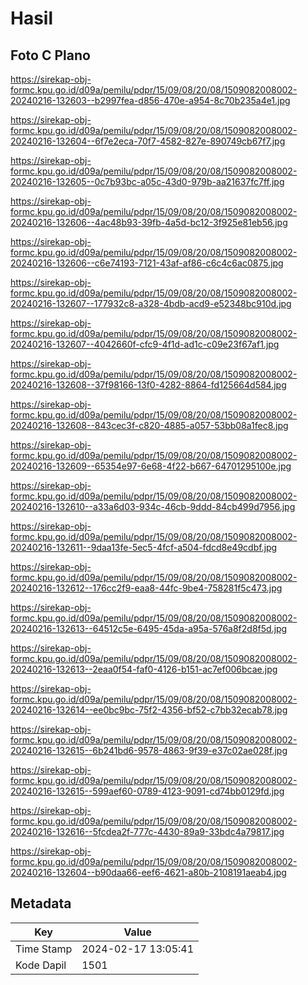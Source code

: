 # Hasil

## Foto C Plano

https://sirekap-obj-formc.kpu.go.id/d09a/pemilu/pdpr/15/09/08/20/08/1509082008002-20240216-132603--b2997fea-d856-470e-a954-8c70b235a4e1.jpg

https://sirekap-obj-formc.kpu.go.id/d09a/pemilu/pdpr/15/09/08/20/08/1509082008002-20240216-132604--6f7e2eca-70f7-4582-827e-890749cb67f7.jpg

https://sirekap-obj-formc.kpu.go.id/d09a/pemilu/pdpr/15/09/08/20/08/1509082008002-20240216-132605--0c7b93bc-a05c-43d0-979b-aa21637fc7ff.jpg

https://sirekap-obj-formc.kpu.go.id/d09a/pemilu/pdpr/15/09/08/20/08/1509082008002-20240216-132606--4ac48b93-39fb-4a5d-bc12-3f925e81eb56.jpg

https://sirekap-obj-formc.kpu.go.id/d09a/pemilu/pdpr/15/09/08/20/08/1509082008002-20240216-132606--c6e74193-7121-43af-af86-c6c4c6ac0875.jpg

https://sirekap-obj-formc.kpu.go.id/d09a/pemilu/pdpr/15/09/08/20/08/1509082008002-20240216-132607--177932c8-a328-4bdb-acd9-e52348bc910d.jpg

https://sirekap-obj-formc.kpu.go.id/d09a/pemilu/pdpr/15/09/08/20/08/1509082008002-20240216-132607--4042660f-cfc9-4f1d-ad1c-c09e23f67af1.jpg

https://sirekap-obj-formc.kpu.go.id/d09a/pemilu/pdpr/15/09/08/20/08/1509082008002-20240216-132608--37f98166-13f0-4282-8864-fd125664d584.jpg

https://sirekap-obj-formc.kpu.go.id/d09a/pemilu/pdpr/15/09/08/20/08/1509082008002-20240216-132608--843cec3f-c820-4885-a057-53bb08a1fec8.jpg

https://sirekap-obj-formc.kpu.go.id/d09a/pemilu/pdpr/15/09/08/20/08/1509082008002-20240216-132609--65354e97-6e68-4f22-b667-64701295100e.jpg

https://sirekap-obj-formc.kpu.go.id/d09a/pemilu/pdpr/15/09/08/20/08/1509082008002-20240216-132610--a33a6d03-934c-46cb-9ddd-84cb499d7956.jpg

https://sirekap-obj-formc.kpu.go.id/d09a/pemilu/pdpr/15/09/08/20/08/1509082008002-20240216-132611--9daa13fe-5ec5-4fcf-a504-fdcd8e49cdbf.jpg

https://sirekap-obj-formc.kpu.go.id/d09a/pemilu/pdpr/15/09/08/20/08/1509082008002-20240216-132612--176cc2f9-eaa8-44fc-9be4-758281f5c473.jpg

https://sirekap-obj-formc.kpu.go.id/d09a/pemilu/pdpr/15/09/08/20/08/1509082008002-20240216-132613--64512c5e-6495-45da-a95a-576a8f2d8f5d.jpg

https://sirekap-obj-formc.kpu.go.id/d09a/pemilu/pdpr/15/09/08/20/08/1509082008002-20240216-132613--2eaa0f54-faf0-4126-b151-ac7ef006bcae.jpg

https://sirekap-obj-formc.kpu.go.id/d09a/pemilu/pdpr/15/09/08/20/08/1509082008002-20240216-132614--ee0bc9bc-75f2-4356-bf52-c7bb32ecab78.jpg

https://sirekap-obj-formc.kpu.go.id/d09a/pemilu/pdpr/15/09/08/20/08/1509082008002-20240216-132615--6b241bd6-9578-4863-9f39-e37c02ae028f.jpg

https://sirekap-obj-formc.kpu.go.id/d09a/pemilu/pdpr/15/09/08/20/08/1509082008002-20240216-132615--599aef60-0789-4123-9091-cd74bb0129fd.jpg

https://sirekap-obj-formc.kpu.go.id/d09a/pemilu/pdpr/15/09/08/20/08/1509082008002-20240216-132616--5fcdea2f-777c-4430-89a9-33bdc4a79817.jpg

https://sirekap-obj-formc.kpu.go.id/d09a/pemilu/pdpr/15/09/08/20/08/1509082008002-20240216-132604--b90daa66-eef6-4621-a80b-2108191aeab4.jpg


## Metadata

| Key        | Value               |
| ---------- | ------------------- |
| Time Stamp | 2024-02-17 13:05:41 |
| Kode Dapil | 1501                |



